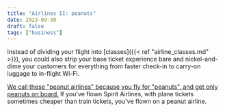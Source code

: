 ```yaml
---
title: "Airlines II: peanuts"
date: 2023-09-30
draft: false
tags: ["business"]
---
```

Instead of dividing your flight into [classes]({{< ref "airline_classes.md" >}}), you could also strip your base ticket experience bare and nickel-and-dime your customers for everything from faster check-in to carry-on luggage to in-flight Wi-Fi.

[We call these "peanut airlines" because you fly for "peanuts", and get only peanuts on board.](https://skift.com/2013/08/06/the-long-life-and-quick-demise-of-the-airline-peanut) If you've flown Spirit Airlines, with plane tickets sometimes cheaper than train tickets, you've flown on a peanut airline.
